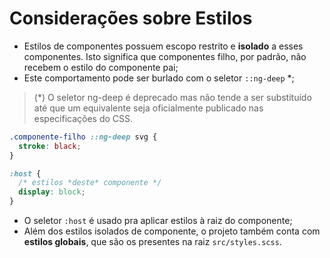 # Considerações sobre Estilos

* Estilos de componentes possuem escopo restrito e **isolado** a esses componentes. Isto significa que componentes filho, por padrão, não recebem o estilo do componente pai;
* Este comportamento pode ser burlado com o seletor `::ng-deep` \*;

> \(\*\) O seletor ng-deep é deprecado mas não tende a ser substituído até que um equivalente seja oficialmente publicado nas especificações do CSS.

```css
.componente-filho ::ng-deep svg {
  stroke: black;
}

:host {
  /* estilos *deste* componente */
  display: block;
}
```

* O seletor `:host` é usado pra aplicar estilos à raiz do componente;
* Além dos estilos isolados de componente, o projeto também conta com **estilos globais**, que são os presentes na raiz `src/styles.scss`.

